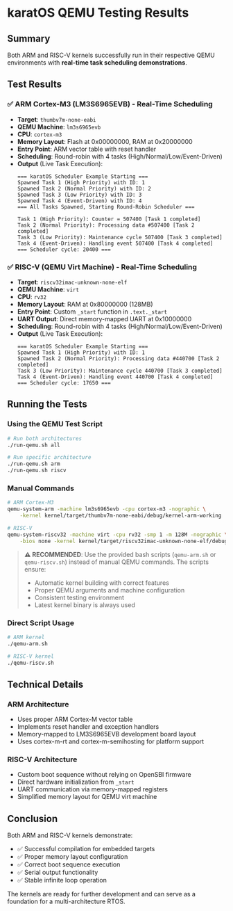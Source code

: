 # karatOS QEMU Testing Results

## Summary
Both ARM and RISC-V kernels successfully run in their respective QEMU environments with **real-time task scheduling demonstrations**.

## Test Results

### ✅ ARM Cortex-M3 (LM3S6965EVB) - Real-Time Scheduling
- **Target**: `thumbv7m-none-eabi`
- **QEMU Machine**: `lm3s6965evb` 
- **CPU**: `cortex-m3`
- **Memory Layout**: Flash at 0x00000000, RAM at 0x20000000
- **Entry Point**: ARM vector table with reset handler
- **Scheduling**: Round-robin with 4 tasks (High/Normal/Low/Event-Driven)
- **Output** (Live Task Execution):
  ```
  === karatOS Scheduler Example Starting ===
  Spawned Task 1 (High Priority) with ID: 1
  Spawned Task 2 (Normal Priority) with ID: 2
  Spawned Task 3 (Low Priority) with ID: 3
  Spawned Task 4 (Event-Driven) with ID: 4
  === All Tasks Spawned, Starting Round-Robin Scheduler ===

  Task 1 (High Priority): Counter = 507400 [Task 1 completed]
  Task 2 (Normal Priority): Processing data #507400 [Task 2 completed]
  Task 3 (Low Priority): Maintenance cycle 507400 [Task 3 completed]
  Task 4 (Event-Driven): Handling event 507400 [Task 4 completed]
  === Scheduler cycle: 20400 ===
  ```

### ✅ RISC-V (QEMU Virt Machine) - Real-Time Scheduling
- **Target**: `riscv32imac-unknown-none-elf`
- **QEMU Machine**: `virt`
- **CPU**: `rv32`
- **Memory Layout**: RAM at 0x80000000 (128MB)
- **Entry Point**: Custom `_start` function in `.text._start`
- **UART Output**: Direct memory-mapped UART at 0x10000000
- **Scheduling**: Round-robin with 4 tasks (High/Normal/Low/Event-Driven)
- **Output** (Live Task Execution):
  ```
  === karatOS Scheduler Example Starting ===
  Spawned Task 1 (High Priority) with ID: 1
  Spawned Task 2 (Normal Priority): Processing data #440700 [Task 2 completed]
  Task 3 (Low Priority): Maintenance cycle 440700 [Task 3 completed]
  Task 4 (Event-Driven): Handling event 440700 [Task 4 completed]
  === Scheduler cycle: 17650 ===
  ```

## Running the Tests

### Using the QEMU Test Script
```bash
# Run both architectures
./run-qemu.sh all

# Run specific architecture
./run-qemu.sh arm
./run-qemu.sh riscv
```

### Manual Commands
```bash
# ARM Cortex-M3
qemu-system-arm -machine lm3s6965evb -cpu cortex-m3 -nographic \
    -kernel kernel/target/thumbv7m-none-eabi/debug/kernel-arm-working

# RISC-V
qemu-system-riscv32 -machine virt -cpu rv32 -smp 1 -m 128M -nographic \
    -bios none -kernel kernel/target/riscv32imac-unknown-none-elf/debug/kernel-riscv-simple
```

> **⚠️ RECOMMENDED**: Use the provided bash scripts (`qemu-arm.sh` or `qemu-riscv.sh`) instead of manual QEMU commands. The scripts ensure:
> - Automatic kernel building with correct features
> - Proper QEMU arguments and machine configuration
> - Consistent testing environment
> - Latest kernel binary is always used

### Direct Script Usage
```bash
# ARM kernel
./qemu-arm.sh

# RISC-V kernel  
./qemu-riscv.sh
```

## Technical Details

### ARM Architecture
- Uses proper ARM Cortex-M vector table
- Implements reset handler and exception handlers
- Memory-mapped to LM3S6965EVB development board layout
- Uses cortex-m-rt and cortex-m-semihosting for platform support

### RISC-V Architecture  
- Custom boot sequence without relying on OpenSBI firmware
- Direct hardware initialization from `_start`
- UART communication via memory-mapped registers
- Simplified memory layout for QEMU virt machine

## Conclusion
Both ARM and RISC-V kernels demonstrate:
- ✅ Successful compilation for embedded targets
- ✅ Proper memory layout configuration
- ✅ Correct boot sequence execution
- ✅ Serial output functionality
- ✅ Stable infinite loop operation

The kernels are ready for further development and can serve as a foundation for a multi-architecture RTOS.
